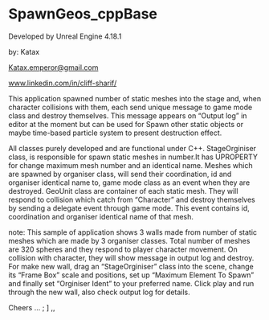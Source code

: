 
# SpawnGeos_cppBase

Developed by Unreal Engine 4.18.1

by: Katax

Katax.emperor@gmail.com

www.linkedin.com/in/cliff-sharif/

This application spawned number of static meshes into the stage and, when character collisions with them, each send unique message to game mode class and destroy themselves. This message appears on “Output log” in editor at the moment but can be used for Spawn other static objects or maybe time-based particle system to present destruction effect.

All classes purely developed and are functional under C++. 
StageOrginiser class, is responsible for spawn static meshes in number.It has UPROPERTY for change maximum mesh number and an identical name. Meshes which are spawned by organiser class, will send their coordination, id and organiser identical name to, game mode class as an event when they are destroyed.
GeoUnit class are container of each static mesh. They will respond to collision which catch from “Character” and destroy themselves by sending a delegate event through game mode. This event contains id, coordination and organiser identical name of that mesh. 

note:
This sample of application shows 3 walls made from number of static meshes which are made by 3 organiser classes. Total number of meshes are 320 spheres and they respond to player character movement. On collision with character, they will show message in output log and destroy.
For make new wall, drag an “StageOrginiser” class into the scene, change its “Frame Box” scale and positions, set up “Maximum Element To Spawn” and finally set “Orginiser Ident” to your preferred name. Click play and run through the new wall, also check output log for details.


Cheers … ; ] ,, 
